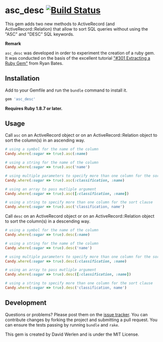 # asc_desc [![Build Status](https://secure.travis-ci.org/dwerlen/asc_desc.png)](https://secure.travis-ci.org/dwerlen/asc_desc.png)

This gem adds two new methods to ActiveRecord (and ActiveRecord::Relation) that allow to sort SQL queries without using
the "ASC" and "DESC" SQL keywords.

**Remark**

`asc_desc` was developed in order to experiment the creation of a ruby gem. 
It was conducted on the basis of the excellent tutorial ["#301 Extracting a Ruby Gem"](http://railscasts.com/episodes/301-extracting-a-ruby-gem)
from Ryan Bates.


## Installation

Add to your Gemfile and run the `bundle` command to install it.

 ```ruby
 gem 'asc_desc'
 ```

**Requires Ruby 1.8.7 or later.**


## Usage

Call `asc` on an ActiveRecord object or on an ActiveRecord::Relation object to sort the column(s) in an ascending way.

 ```ruby
 # using a symbol for the name of the column
 Candy.where(:sugar => true).asc(:name)
 
 # using a string for the name of the column
 Candy.where(:sugar => true).asc('name')

 # using multiple parameters to specify more than one column for the sort clause
 Candy.where(:sugar => true).asc(:classification, :name)

 # using an array to pass mutliple argument
 Candy.where(:sugar => true).asc([:classification, :name])
 
 # using a string to specify more than one column for the sort clause
 Candy.where(:sugar => true).asc('classification, name')
 ```

Call `desc` on an ActiveRecord object or on an ActiveRecord::Relation object to sort the column(s) in a descending way.

 ```ruby
 # using a symbol for the name of the column
 Candy.where(:sugar => true).desc(:name)
 
 # using a string for the name of the column
 Candy.where(:sugar => true).desc('name')
 
 # using multiple parameters to specify more than one column for the sort clause
 Candy.where(:sugar => true).desc(:classification, :name)
 
 # using an array to pass mutliple argument
 Candy.where(:sugar => true).desc([:classification, :name])
 
 # using a string to specify more than one column for the sort clause
 Candy.where(:sugar => true).desc('classification, name')
 ```

## Development

Questions or problems? Please post them on the [issue tracker](https://github.com/dwerlen/asc_desc/issues).
You can contribute changes by forking the project and submitting a pull request.
You can ensure the tests passing by running `bundle` and `rake`.

This gem is created by David Werlen and is under the MIT License.

